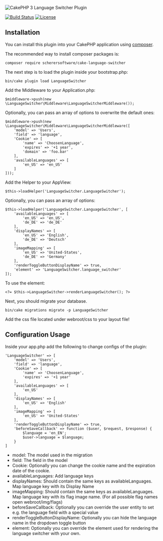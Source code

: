 ![CakePHP 3 Language Switcher Plugin](https://raw.githubusercontent.com/scherersoftware/cake-language-switcher/master/language-switcher.png)

[![Build Status](https://travis-ci.org/scherersoftware/cake-language-switcher.svg?branch=master)](https://travis-ci.org/scherersoftware/cake-language-switcher)
[![License](https://img.shields.io/badge/license-MIT-brightgreen.svg?style=flat-square)](LICENSE.txt)

## Installation

You can install this plugin into your CakePHP application using [composer](http://getcomposer.org).

The recommended way to install composer packages is:

```
composer require scherersoftware/cake-language-switcher
```

The next step is to load the plugin inside your bootstrap.php:

```
bin/cake plugin load LanguageSwitcher
```

Add the Middleware to your Application.php:

```
$middleware->push(new \LanguageSwitcher\Middleware\LanguageSwitcherMiddleware());
```


Optionally, you can pass an array of options to overwrite the default ones:

```
$middleware->push(new \LanguageSwitcher\Middleware\LanguageSwitcherMiddleware([
    'model' => 'Users',
    'field' => 'language',
    'Cookie' => [
        'name' => 'ChoosenLanguage',
        'expires' => '+1 year',
        'domain' => 'foo.bar'
    ],
    'availableLanguages' => [
        'en_US' => 'en_US'
    ]
]));
```

Add the Helper to your AppView:

```
$this->loadHelper('LanguageSwitcher.LanguageSwitcher');
```

Optionally, you can pass an array of options:

```
$this->loadHelper('LanguageSwitcher.LanguageSwitcher', [
    'availableLanguages' => [
        'en_US' => 'en_US',
        'de_DE' => 'de_DE'
    ],
    'displayNames' => [
        'en_US' => 'English',
        'de_DE' => 'Deutsch'
    ],
    'imageMapping' => [
        'en_US' => 'United-States',
        'de_DE' => 'Germany'
    ],
    'renderToggleButtonDisplayName' => true,
    'element' => 'LanguageSwitcher.language_switcher'
]);
```

To use the element:

```
<?= $this->LanguageSwitcher->renderLanguageSwitcher(); ?>
```

Next, you should migrate your database.

```
bin/cake migrations migrate -p LanguageSwitcher
```

Add the css file located under webroot/css to your layout file!

## Configuration Usage

Inside your app.php add the following to change configs of the plugin:

```
'LanguageSwitcher' => [
    'model' => 'Users',
    'field' => 'language',
    'Cookie' => [
        'name' => 'ChoosenLanguage',
        'expires' => '+1 year'
    ],
    'availableLanguages' => [
        'en_US'
    ],
    'displayNames' => [
        'en_US' => 'English'
    ],
    'imageMapping' => [
        'en_US' => 'United-States'
    ],
    'renderToggleButtonDisplayName' => true,
    'beforeSaveCallback' => function ($user, $request, $response) {
        $language = 'en_EN';
        $user->language = $language;
    }
]
```

- model: The model used in the migration
- field: The field in the model
- Cookie: Optionally you can change the cookie name and the expiration date of the cookie.
- availableLanguages: Add language keys
- displayNames: Should contain the same keys as availableLanguages. Map language key with its Display Name
- imageMapping: Should contain the same keys as availableLanguages. Map language key with its flag image name. (For all possible flag names open webroot/img/flags)
- beforeSaveCallback: Optionally you can override the user entity to set e.g. the language field with a special value
- renderToggleButtonDisplayName: Optionally you can hide the language name in the dropdown toggle button
- element: Optionally you can override the element used for rendering the language switcher with your own.